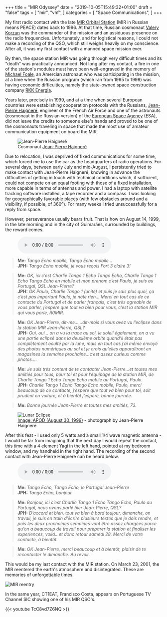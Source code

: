 +++
title = "MIR Odyssey"
date = "2019-10-05T15:49:32+01:00"
draft = "false"
tags = [
    "mir",
    "vhf",
]
categories = [
    "Space Communications",
]
+++

My first radio contact with the late [MIR Orbital Station](http://www.russianspaceweb.com/mir.html) (MIR in Russian means PEACE) dates back to 1996. At that time, Russian cosmonaut [Valery Korzun](http://www.jsc.nasa.gov/Bios/htmlbios/korzun.html) was the commander of the mission and an assiduous presence on the radio frequencies. Unfortunately, and for logistical reasons, I could not make a recording of the QSO, which still weighs heavily on my conscience. After all, it was my first contact with a manned space mission ever.

By then, the space station MIR was going through very difficult times and its "death" was practically announced. Not long after my contact, a fire in one of the station's modules must have been well-engraved in the memory of [Michael Foale](http://www.jsc.nasa.gov/Bios/htmlbios/foale.html), an Amercian astronaut who was participating in the mission, at a time when the Russian program (which ran from 1995 to 1998) was having economic difficulties, namely the state-owned space construction company [RKK Energia](http://www.energia.ru/).

Years later, precisely in 1999, and at a time when several European countries were establishing cooperation protocols with the Russians, [Jean-Pierre Haigneré](http://www.esa.int/esaHS/ESAKMQ0VMOC_astronauts_0.html), engineer of the French Air Force and one of the astronauts (cosmonaut in the Russian version) of the [European Space Agency](http://www.esa.int/esaCP/index.html) (ESA), did not leave the credits to someone else's hands and proved to be one of the cosmonauts traveling in space that made the most use of amateur communication equipment on board the MIR.

<figure>
  <img src="/images/jph.jpg" alt="Jean-Pierre Haigneré">
  <figcaption>Cosmonaut <a href="https://www.esa.int/Our_Activities/Human_and_Robotic_Exploration/Astronauts/Jean-Pierre_Haignere">Jean-Pierre Haigneré</a></figcaption>
</figure>


Due to relocation, I was deprived of fixed communications for some time, which forced me to use the car as the headquarters of radio operations. For several days, between early July and mid-August, I persistently tried to make contact with Jean-Pierre Haigneré, knowing in advance the difficulties of getting in touch with technical conditions which, if sufficient, could not compete on an equal footing with those of a fixed installation, more capable in terms of antennas and power. I had a laptop with satellite tracking software installed, a tape recorder and a compass. I was looking for geographically favorable places (with few obstacles around and a visibility, if possible, of 360º). For many weeks I tried unsuccessfully for a reply from space.

However, perseverance usually bears fruit. That is how on August 14, 1999, in the late morning and in the city of Guimarães, surrounded by buildings, the reward comes.

<figure {{ with .Get "class" }}class="{{ . }}"{{ end }}>
<audio controls preload="{{ .Get "preload" | default "metadata" }}">
{{ with .Get "src" }}<source src="/audio/mir14899.mp3" type="audio/mpeg">{{ end }}
{{ with .Get "caption" }}<figcaption>{{ . }}</figcaption>{{ end }}
</audio>
</figure>

>**Me:** *Tango Echo mobile, Tango Echo mobile…*<br>
>**JPH:** *Tango Echo mobile, je vous reçois Fort 3 claire 3!*<br>

>**Me:** *OK, ici c’est Charlie Tango 1  Echo Tango Echo, Charlie Tango 1 Echo Tango Echo en mobile et mon* *prenom c’est Paulo, je suis au Portugal, QSL Jean-Pierre?*<br>
>**JPH:** *OK Paulo, Charlie Tango 1 (unité) et puis je sais plus quoi, ça c’est pas important Paulo, je note* *rien… Merci en tout cas de ce contacte du Portugal et de parler français, c’est très agreable de vous* *parler, j’espere que tout va bien pour vous, c’est la station MIR qui vous parle, R0MIR.*

>**Me:** *OK Jean-Pierre, dit-me……dit-mois si vous avez vu l’eclipse dans la station MIR Jean-Pierre, QSL?*<br>
>**JPH:** *Oui, oui… on a vu la trace au sol, le soleil également, on a vu une partie eclipsé dans la* *deuxième orbite quand’il était pas complètement oculté par la lune, mais en tout cas j’ai même envoyé des* *photos numériques au sol et je crois qu’elles apparaîtront en magasines la semaine prochaine…c’est* *assez curieux comme photos….*

>**Me:** *Je suis très content de te contacter Jean-Pierre…et toutes mes amitiés pour tous, pour toi et* *pour l’equipage de la station MIR, de Charlie Tango 1 Echo Tango Echo mobile au Portugal, Paulo.*<br>
>**JPH:** *Charlie Tango 1 Echo Tango Echo mobile, Paulo, merci beaucoup de ce contacte, j’espere que tout* *va bien pour toi, soit prudent en voiture, et à bientôt j’espere, bonne journée.*<br>

>**Me:** *Bonne journée Jean-Pierre et toutes mes amitiés, 73.*

<figure>
  <img src="/images/eclipse_lua.jpg" alt="Lunar Eclipse">
  <figcaption><a href="https://apod.nasa.gov/apod/astropix.html">Image: APOD (August 30, 1999)</a> - photograph by Jean-Pierre Haigneré</figcaption>
</figure>


After this feat - I used only 5 watts and a small 1/4 wave magnetic antenna - I would be far from imagining that the next day I would repeat the contact, this time with a 4 element Yagi in the left hand, pointed at my bedroom window, and my handheld in the right hand. The recording of the second contact with Jean-Pierre Haigneré can be heard below.

<figure {{ with .Get "class" }}class="{{ . }}"{{ end }}>
<audio controls preload="{{ .Get "preload" | default "metadata" }}">
{{ with .Get "src" }}<source src="/audio/mir15899.mp3" type="audio/mpeg">{{ end }}
{{ with .Get "caption" }}<figcaption>{{ . }}</figcaption>{{ end }}
</audio>
</figure>

>**Me:** *Tango Echo, Tango Echo, le Portugal Jean-Pierre*<br>
>**JPH:** *Tango Echo, bonjour*<br>

>**Me:** *Bonjour, ici c’est Charlie Tango 1 Echo Tango Echo, Paulo au Portugal, nous avons parlé hier* *Jean-Pierre, QSL?*<br>
>**JPH:** *D’accord et bien, tout va bien à bord toujour, dimanche, on travail, je suis en train d’écrire* *plusieurs textes que je dois rendre, et puis les deux prochaines semaines vont être assez chargées parce* *qu’on a beaucoup de travail pour preparer la station et finaliser les experiences, voilá…et donc retour* *samedi 28. Merci de votre contacte, à bientôt.*<br>

>**Me:** *OK Jean-Pierre, merci beaucoup et à bientôt, plaisir de te recontacter le dimanche. Au revoir.*

This would be my last contact with the MIR station. On March 23, 2001, the MIR reentered the earth's atmosphere and disintegrated. These are memories of unforgettable times.

![MIR reentry](/images/mir_reentry.jpg)

In the same year, CT1EAT, Francisco Costa, appears on Portuguese TV Channel SIC showing one of his MIR QSO's.

{{< youtube TcC8vd7Z6NQ >}}
